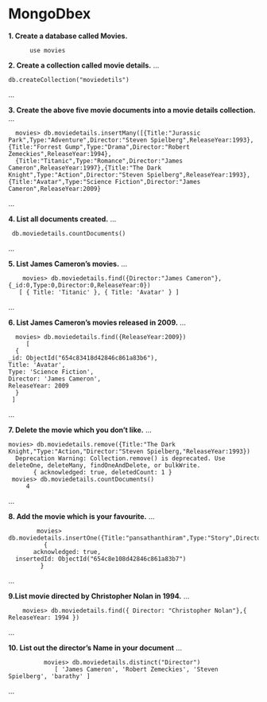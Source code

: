 # MongoDbex
**1. Create a database called Movies.**
```
      use movies
```
**2. Create a collection called movie details.**
...

    db.createCollection("moviedetils")
...

**3. Create the above five movie documents into a movie details collection.**
...

      movies> db.moviedetails.insertMany([{Title:"Jurassic Park",Type:"Adventure",Director:"Steven Spielberg",ReleaseYear:1993},{Title:"Forrest Gump",Type:"Drama",Director:"Robert Zemeckies",ReleaseYear:1994}, 
      {Title:"Titanic",Type:"Romance",Director:"James Cameron",ReleaseYear:1997},{Title:"The Dark Knight",Type:"Action",Director:"Steven Spielberg",ReleaseYear:1993},{Title:"Avatar",Type:"Science Fiction",Director:"James Cameron",ReleaseYear:2009}
...


**4. List all documents created.**
...

     db.moviedetails.countDocuments()
...


**5. List James Cameron’s movies.**
...

        movies> db.moviedetails.find({Director:"James Cameron"},{_id:0,Type:0,Director:0,ReleaseYear:0})
       [ { Title: 'Titanic' }, { Title: 'Avatar' } ]
...



**6. List James Cameron’s movies released in 2009.**
...

      movies> db.moviedetails.find({ReleaseYear:2009})
         [
      {
    _id: ObjectId("654c83418d42846c861a83b6"),
    Title: 'Avatar',
    Type: 'Science Fiction',
    Director: 'James Cameron',
    ReleaseYear: 2009
      }
     ]
...

**7. Delete the movie which you don’t like.**
...

    movies> db.moviedetails.remove({Title:"The Dark Knight,"Type:"Action,"Director:"Steven Spielberg,"ReleaseYear:1993})
      Deprecation Warning: Collection.remove() is deprecated. Use deleteOne, deleteMany, findOneAndDelete, or bulkWrite.
           { acknowledged: true, deletedCount: 1 }
     movies> db.moviedetails.countDocuments()
         4
...


**8. Add the movie which is your favourite.**
...

            movies> db.moviedetails.insertOne({Title:"pansathanthiram",Type:"Story",Director:"barathy",ReleaseYear:2000})
              {
           acknowledged: true,
      insertedId: ObjectId("654c8e108d42846c861a83b7")
             }
...

**9.List movie directed by Christopher Nolan in 1994.**
...

        movies> db.moviedetails.find({ Director: "Christopher Nolan"},{ ReleaseYear: 1994 })
...


**10. List out the director’s Name in your document**
...

              movies> db.moviedetails.distinct("Director")
                 [ 'James Cameron', 'Robert Zemeckies', 'Steven Spielberg', 'barathy' ]
...

     



        
       
